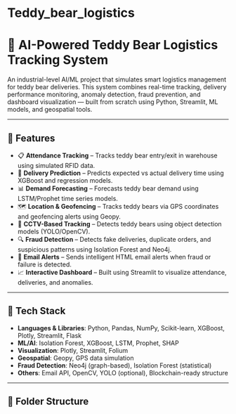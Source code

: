 # Teddy_bear_logistics
# 🧸 AI-Powered Teddy Bear Logistics Tracking System

An industrial-level AI/ML project that simulates smart logistics management for teddy bear deliveries. This system combines real-time tracking, delivery performance monitoring, anomaly detection, fraud prevention, and dashboard visualization — built from scratch using Python, Streamlit, ML models, and geospatial tools.

---

## 🚀 Features

- 📋 **Attendance Tracking** – Tracks teddy bear entry/exit in warehouse using simulated RFID data.
- 🚚 **Delivery Prediction** – Predicts expected vs actual delivery time using XGBoost and regression models.
- 📊 **Demand Forecasting** – Forecasts teddy bear demand using LSTM/Prophet time series models.
- 🗺️ **Location & Geofencing** – Tracks teddy bears via GPS coordinates and geofencing alerts using Geopy.
- 🎥 **CCTV-Based Tracking** – Detects teddy bears using object detection models (YOLO/OpenCV).
- 🔍 **Fraud Detection** – Detects fake deliveries, duplicate orders, and suspicious patterns using Isolation Forest and Neo4j.
- 💬 **Email Alerts** – Sends intelligent HTML email alerts when fraud or failure is detected.
- 📈 **Interactive Dashboard** – Built using Streamlit to visualize attendance, deliveries, and anomalies.

---

## 🧠 Tech Stack

- **Languages & Libraries**: Python, Pandas, NumPy, Scikit-learn, XGBoost, Plotly, Streamlit, Flask
- **ML/AI**: Isolation Forest, XGBoost, LSTM, Prophet, SHAP
- **Visualization**: Plotly, Streamlit, Folium
- **Geospatial**: Geopy, GPS data simulation
- **Fraud Detection**: Neo4j (graph-based), Isolation Forest (statistical)
- **Others**: Email API, OpenCV, YOLO (optional), Blockchain-ready structure

---

## 🧾 Folder Structure

